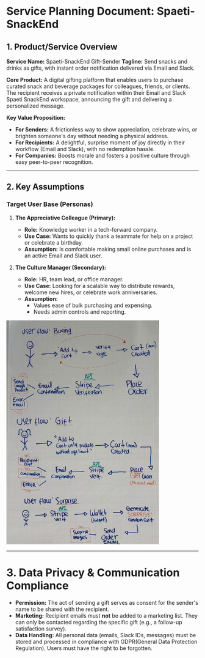 # Service Planning Document: Spaeti-SnackEnd

## 1. Product/Service Overview

**Service Name:** Spaeti-SnackEnd  Gift-Sender
**Tagline:** Send snacks and drinks as gifts, with instant order notification delivered via Email and Slack.

**Core Product:** A digital gifting platform that enables users to purchase curated snack and beverage packages for
colleagues, friends, or clients. The recipient receives a private notification within their Email and Slack Spaeti
SnackEnd workspace, announcing the gift and delivering a personalized message.

**Key Value Proposition:**

- **For Senders:** A frictionless way to show appreciation, celebrate wins, or brighten someone's day without needing a
  physical address.
- **For Recipients:** A delightful, surprise moment of joy directly in their workflow (Email and Slack), with no redemption
  hassle.
- **For Companies:** Boosts morale and fosters a positive culture through easy peer-to-peer recognition.

---

## 2. Key Assumptions

### Target User Base (Personas)

1. **The Appreciative Colleague (Primary):**
    - **Role:** Knowledge worker in a tech-forward company.
    - **Use Case:** Wants to quickly thank a teammate for help on a project or celebrate a birthday.
    - **Assumption:** Is comfortable making small online purchases and is an active Email and Slack user.

2. **The Culture Manager (Secondary):**
    - **Role:** HR, team lead, or office manager.
    - **Use Case:** Looking for a scalable way to distribute rewards, welcome new hires, or celebrate work
      anniversaries.
    - **Assumption:**
        - Values ease of bulk purchasing and expensing.
        - Needs admin controls and reporting.

<img src="images/userflows.jpg" width="400" alt="products">

---
# 3. Data Privacy & Communication Compliance

- **Permission:** The act of sending a gift serves as consent for the sender's name to be shared with the recipient.
- **Marketing:** Recipient emails must **not** be added to a marketing list. They can only be contacted regarding the
  specific gift (e.g., a follow-up satisfaction survey).
- **Data Handling:** All personal data (emails, Slack IDs, messages) must be stored and processed in compliance with
  GDPR(General Data Protection Regulation). Users must have the right to be forgotten.
